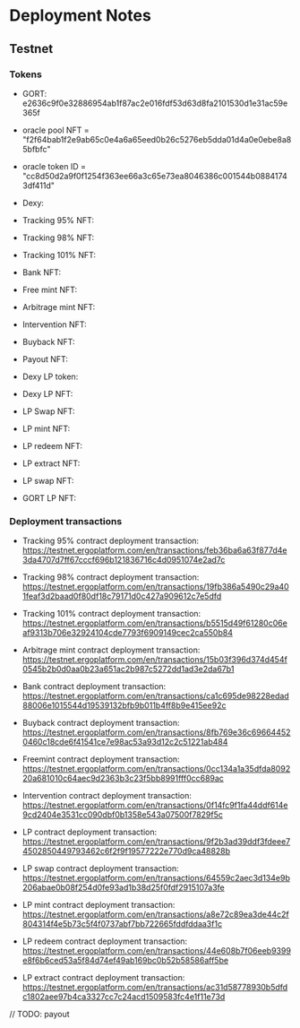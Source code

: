 # Deployment Notes


## Testnet

### Tokens

* GORT: e2636c9f0e32886954ab1f87ac2e016fdf53d63d8fa2101530d1e31ac59e365f
* oracle pool NFT = "f2f64bab1f2e9ab65c0e4a6a65eed0b26c5276eb5dda01d4a0e0ebe8a85bfbfc"
* oracle token ID = "cc8d50d2a9f0f1254f363ee66a3c65e73ea8046386c001544b08841743df411d"

* Dexy: 

* Tracking 95% NFT: 
* Tracking 98% NFT: 
* Tracking 101% NFT: 

* Bank NFT: 
* Free mint NFT: 
* Arbitrage mint NFT: 
* Intervention NFT: 
* Buyback NFT: 
* Payout NFT: 

* Dexy LP token: 
* Dexy LP NFT: 
* LP Swap NFT: 
* LP mint NFT: 
* LP redeem NFT: 
* LP extract NFT: 
* LP swap NFT: 

* GORT LP NFT: 

### Deployment transactions

* Tracking 95% contract deployment transaction:
https://testnet.ergoplatform.com/en/transactions/feb36ba6a63f877d4e3da4707d7ff67cccf696b121836716c4d0951074e2ad7c

* Tracking 98% contract deployment transaction:
https://testnet.ergoplatform.com/en/transactions/19fb386a5490c29a401feaf3d2baad0f80df18c79171d0c427a909612c7e5dfd

* Tracking 101% contract deployment transaction:
https://testnet.ergoplatform.com/en/transactions/b5515d49f61280c06eaf9313b706e32924104cde7793f6909149cec2ca550b84

* Arbitrage mint contract deployment transaction:
https://testnet.ergoplatform.com/en/transactions/15b03f396d374d454f0545b2b0d0aa0b23a651ac2b987c5272dd1ad3e2da67b1

* Bank contract deployment transaction:
https://testnet.ergoplatform.com/en/transactions/ca1c695de98228edad88006e1015544d19539132bfb9b011b4ff8b9e415ee92c

* Buyback contract deployment transaction:
https://testnet.ergoplatform.com/en/transactions/8fb769e36c696644520460c18cde6f41541ce7e98ac53a93d12c2c51221ab484

* Freemint contract deployment transaction:
https://testnet.ergoplatform.com/en/transactions/0cc134a1a35dfda809220a681010c64aec9d2363b3c23f5bb8991fff0cc689ac


* Intervention contract deployment transaction:
https://testnet.ergoplatform.com/en/transactions/0f14fc9f1fa44ddf614e9cd2404e3531cc090dbf0b1358e543a07500f7829f5c

* LP contract deployment transaction:
https://testnet.ergoplatform.com/en/transactions/9f2b3ad39ddf3fdeee74502850449793462c6f2f9f19577222e770d9ca48828b
  
* LP swap contract deployment transaction:
https://testnet.ergoplatform.com/en/transactions/64559c2aec3d134e9b206abae0b08f254d0fe93ad1b38d25f0fdf2915107a3fe

* LP mint contract deployment transaction:
https://testnet.ergoplatform.com/en/transactions/a8e72c89ea3de44c2f804314f4e5b73c5f4f0737abf7bb722665fddfddaa3f1c

* LP redeem contract deployment transaction:
https://testnet.ergoplatform.com/en/transactions/44e608b7f06eeb9399e8f6b6ced53a5f84d74ef49ab169bc0b52b58586aff5be

* LP extract contract deployment transaction:
https://testnet.ergoplatform.com/en/transactions/ac31d58778930b5dfdc1802aee97b4ca3327cc7c24acd1509583fc4e1f11e73d


// TODO: payout